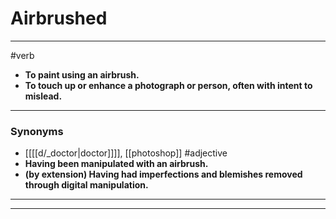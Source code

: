 # Airbrushed
---
#verb
- **To paint using an airbrush.**
- **To touch up or enhance a photograph or person, often with intent to mislead.**
---
### Synonyms
- [[[[d/_doctor|doctor]]]], [[photoshop]]
#adjective
- **Having been manipulated with an airbrush.**
- **(by extension) Having had imperfections and blemishes removed through digital manipulation.**
---
---
